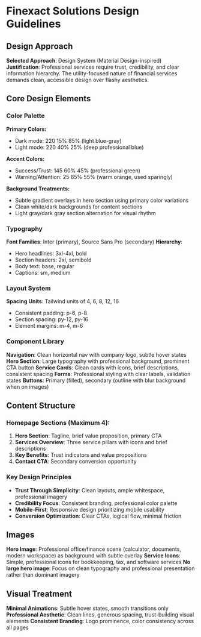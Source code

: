 # Finexact Solutions Design Guidelines

## Design Approach
**Selected Approach**: Design System (Material Design-inspired)
**Justification**: Professional services require trust, credibility, and clear information hierarchy. The utility-focused nature of financial services demands clean, accessible design over flashy aesthetics.

## Core Design Elements

### Color Palette
**Primary Colors:**
- Dark mode: 220 15% 85% (light blue-gray)
- Light mode: 220 40% 25% (deep professional blue)

**Accent Colors:**
- Success/Trust: 145 60% 45% (professional green)
- Warning/Attention: 25 85% 55% (warm orange, used sparingly)

**Background Treatments:**
- Subtle gradient overlays in hero section using primary color variations
- Clean white/dark backgrounds for content sections
- Light gray/dark gray section alternation for visual rhythm

### Typography
**Font Families**: Inter (primary), Source Sans Pro (secondary)
**Hierarchy**:
- Hero headlines: 3xl-4xl, bold
- Section headers: 2xl, semibold
- Body text: base, regular
- Captions: sm, medium

### Layout System
**Spacing Units**: Tailwind units of 4, 6, 8, 12, 16
- Consistent padding: p-6, p-8
- Section spacing: py-12, py-16
- Element margins: m-4, m-6

### Component Library
**Navigation**: Clean horizontal nav with company logo, subtle hover states
**Hero Section**: Large typography with professional background, prominent CTA button
**Service Cards**: Clean cards with icons, brief descriptions, consistent spacing
**Forms**: Professional styling with clear labels, validation states
**Buttons**: Primary (filled), secondary (outline with blur background when on images)

## Content Structure

### Homepage Sections (Maximum 4):
1. **Hero Section**: Tagline, brief value proposition, primary CTA
2. **Services Overview**: Three service pillars with icons and brief descriptions
3. **Key Benefits**: Trust indicators and value propositions
4. **Contact CTA**: Secondary conversion opportunity

### Key Design Principles
- **Trust Through Simplicity**: Clean layouts, ample whitespace, professional imagery
- **Credibility Focus**: Consistent branding, professional color palette
- **Mobile-First**: Responsive design prioritizing mobile usability
- **Conversion Optimization**: Clear CTAs, logical flow, minimal friction

## Images
**Hero Image**: Professional office/finance scene (calculator, documents, modern workspace) as background with subtle overlay
**Service Icons**: Simple, professional icons for bookkeeping, tax, and software services
**No large hero image**: Focus on clean typography and professional presentation rather than dominant imagery

## Visual Treatment
**Minimal Animations**: Subtle hover states, smooth transitions only
**Professional Aesthetic**: Clean lines, generous spacing, trust-building visual elements
**Consistent Branding**: Logo prominence, color consistency across all pages